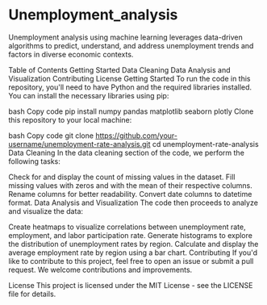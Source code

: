 # Unemployment_analysis
Unemployment analysis using machine learning leverages data-driven algorithms to predict, understand, and address unemployment trends and factors in diverse economic contexts.

Table of Contents
Getting Started
Data Cleaning
Data Analysis and Visualization
Contributing
License
Getting Started
To run the code in this repository, you'll need to have Python and the required libraries installed. You can install the necessary libraries using pip:

bash
Copy code
pip install numpy pandas matplotlib seaborn plotly
Clone this repository to your local machine:

bash
Copy code
git clone https://github.com/your-username/unemployment-rate-analysis.git
cd unemployment-rate-analysis
Data Cleaning
In the data cleaning section of the code, we perform the following tasks:

Check for and display the count of missing values in the dataset.
Fill missing values with zeros and with the mean of their respective columns.
Rename columns for better readability.
Convert date columns to datetime format.
Data Analysis and Visualization
The code then proceeds to analyze and visualize the data:

Create heatmaps to visualize correlations between unemployment rate, employment, and labor participation rate.
Generate histograms to explore the distribution of unemployment rates by region.
Calculate and display the average employment rate by region using a bar chart.
Contributing
If you'd like to contribute to this project, feel free to open an issue or submit a pull request. We welcome contributions and improvements.

License
This project is licensed under the MIT License - see the LICENSE file for details.
